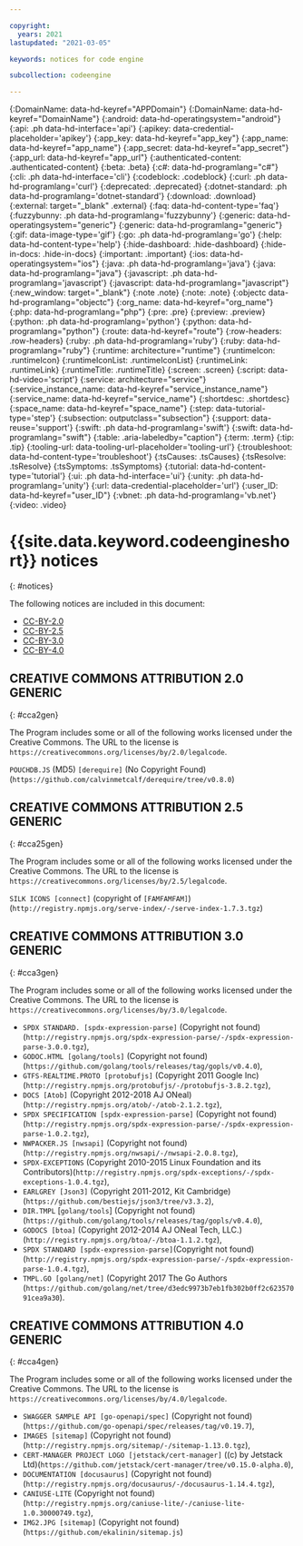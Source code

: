 ```yaml
---

copyright:
  years: 2021
lastupdated: "2021-03-05"

keywords: notices for code engine

subcollection: codeengine

---
```


{:DomainName: data-hd-keyref="APPDomain"}
{:DomainName: data-hd-keyref="DomainName"}
{:android: data-hd-operatingsystem="android"}
{:api: .ph data-hd-interface='api'}
{:apikey: data-credential-placeholder='apikey'}
{:app_key: data-hd-keyref="app_key"}
{:app_name: data-hd-keyref="app_name"}
{:app_secret: data-hd-keyref="app_secret"}
{:app_url: data-hd-keyref="app_url"}
{:authenticated-content: .authenticated-content}
{:beta: .beta}
{:c#: data-hd-programlang="c#"}
{:cli: .ph data-hd-interface='cli'}
{:codeblock: .codeblock}
{:curl: .ph data-hd-programlang='curl'}
{:deprecated: .deprecated}
{:dotnet-standard: .ph data-hd-programlang='dotnet-standard'}
{:download: .download}
{:external: target="_blank" .external}
{:faq: data-hd-content-type='faq'}
{:fuzzybunny: .ph data-hd-programlang='fuzzybunny'}
{:generic: data-hd-operatingsystem="generic"}
{:generic: data-hd-programlang="generic"}
{:gif: data-image-type='gif'}
{:go: .ph data-hd-programlang='go'}
{:help: data-hd-content-type='help'}
{:hide-dashboard: .hide-dashboard}
{:hide-in-docs: .hide-in-docs}
{:important: .important}
{:ios: data-hd-operatingsystem="ios"}
{:java: .ph data-hd-programlang='java'}
{:java: data-hd-programlang="java"}
{:javascript: .ph data-hd-programlang='javascript'}
{:javascript: data-hd-programlang="javascript"}
{:new_window: target="_blank"}
{:note .note}
{:note: .note}
{:objectc data-hd-programlang="objectc"}
{:org_name: data-hd-keyref="org_name"}
{:php: data-hd-programlang="php"}
{:pre: .pre}
{:preview: .preview}
{:python: .ph data-hd-programlang='python'}
{:python: data-hd-programlang="python"}
{:route: data-hd-keyref="route"}
{:row-headers: .row-headers}
{:ruby: .ph data-hd-programlang='ruby'}
{:ruby: data-hd-programlang="ruby"}
{:runtime: architecture="runtime"}
{:runtimeIcon: .runtimeIcon}
{:runtimeIconList: .runtimeIconList}
{:runtimeLink: .runtimeLink}
{:runtimeTitle: .runtimeTitle}
{:screen: .screen}
{:script: data-hd-video='script'}
{:service: architecture="service"}
{:service_instance_name: data-hd-keyref="service_instance_name"}
{:service_name: data-hd-keyref="service_name"}
{:shortdesc: .shortdesc}
{:space_name: data-hd-keyref="space_name"}
{:step: data-tutorial-type='step'}
{:subsection: outputclass="subsection"}
{:support: data-reuse='support'}
{:swift: .ph data-hd-programlang='swift'}
{:swift: data-hd-programlang="swift"}
{:table: .aria-labeledby="caption"}
{:term: .term}
{:tip: .tip}
{:tooling-url: data-tooling-url-placeholder='tooling-url'}
{:troubleshoot: data-hd-content-type='troubleshoot'}
{:tsCauses: .tsCauses}
{:tsResolve: .tsResolve}
{:tsSymptoms: .tsSymptoms}
{:tutorial: data-hd-content-type='tutorial'}
{:ui: .ph data-hd-interface='ui'}
{:unity: .ph data-hd-programlang='unity'}
{:url: data-credential-placeholder='url'}
{:user_ID: data-hd-keyref="user_ID"}
{:vbnet: .ph data-hd-programlang='vb.net'}
{:video: .video}


# {{site.data.keyword.codeengineshort}} notices
{: #notices}

The following notices are included in this document: 

- [CC-BY-2.0](#cca2gen)
- [CC-BY-2.5](#cca25gen)
- [CC-BY-3.0](#cca3gen)
- [CC-BY-4.0](#cca4gen)

## CREATIVE COMMONS ATTRIBUTION 2.0 GENERIC
{: #cca2gen}

The Program includes some or all of the following works licensed under the Creative Commons.
The URL to the license is `https://creativecommons.org/licenses/by/2.0/legalcode`.

`POUCHDB.JS` (MD5) `[derequire]` (No Copyright Found) (`https://github.com/calvinmetcalf/derequire/tree/v0.8.0`)

## CREATIVE COMMONS ATTRIBUTION 2.5 GENERIC
{: #cca25gen}

The Program includes some or all of the following works licensed under the Creative Commons.
The URL to the license is `https://creativecommons.org/licenses/by/2.5/legalcode`.

`SILK ICONS [connect]` (copyright of `[FAMFAMFAM]`)(`http://registry.npmjs.org/serve-index/-/serve-index-1.7.3.tgz`)

## CREATIVE COMMONS ATTRIBUTION 3.0 GENERIC
{: #cca3gen}

The Program includes some or all of the following works licensed under the Creative Commons.
The URL to the license is `https://creativecommons.org/licenses/by/3.0/legalcode`.

- `SPDX STANDARD. [spdx-expression-parse]` (Copyright not found) (`http://registry.npmjs.org/spdx-expression-parse/-/spdx-expression-parse-3.0.0.tgz`), 
- `GODOC.HTML [golang/tools]` (Copyright not found)(`https://github.com/golang/tools/releases/tag/gopls/v0.4.0`), 
- `GTFS-REALTIME.PROTO [protobufjs]` (Copyright 2011 Google Inc) (`http://registry.npmjs.org/protobufjs/-/protobufjs-3.8.2.tgz`), 
- `DOCS [Atob]` (Copyright 2012-2018 AJ ONeal)(`http://registry.npmjs.org/atob/-/atob-2.1.2.tgz`), 
- `SPDX SPECIFICATION [spdx-expression-parse]` (Copyright not found)(`http://registry.npmjs.org/spdx-expression-parse/-/spdx-expression-parse-1.0.2.tgz`), 
- `NWPACKER.JS [nwsapi]` (Copyright not found)(`http://registry.npmjs.org/nwsapi/-/nwsapi-2.0.8.tgz`), 
- `SPDX-EXCEPTIONS` (Copyright 2010-2015 Linux Foundation and its Contributors)(`http://registry.npmjs.org/spdx-exceptions/-/spdx-exceptions-1.0.4.tgz`),
- `EARLGREY [Json3]` (Copyright 2011-2012, Kit Cambridge)(`https://github.com/bestiejs/json3/tree/v3.3.2`), 
- `DIR.TMPL` [`golang/tools`] (Copyright not found)(`https://github.com/golang/tools/releases/tag/gopls/v0.4.0`),
- `GODOCS [btoa]` (Copyright 2012-2014 AJ ONeal Tech, LLC.)(`http://registry.npmjs.org/btoa/-/btoa-1.1.2.tgz`), 
- `SPDX STANDARD [spdx-expression-parse]`(Copyright not found)(`http://registry.npmjs.org/spdx-expression-parse/-/spdx-expression-parse-1.0.4.tgz`), 
- `TMPL.GO [golang/net]` (Copyright 2017 The Go Authors (`https://github.com/golang/net/tree/d3edc9973b7eb1fb302b0ff2c62357091cea9a30`).

## CREATIVE COMMONS ATTRIBUTION 4.0 GENERIC
{: #cca4gen}

The Program includes some or all of the following works licensed under the Creative Commons.
The URL to the license is `https://creativecommons.org/licenses/by/4.0/legalcode`.

- `SWAGGER SAMPLE API [go-openapi/spec]` (Copyright not found) (`https://github.com/go-openapi/spec/releases/tag/v0.19.7`), 
- `IMAGES [sitemap]` (Copyright not found)(`http://registry.npmjs.org/sitemap/-/sitemap-1.13.0.tgz`), 
- `CERT-MANAGER PROJECT LOGO [jetstack/cert-manager]` ((c) by Jetstack Ltd)(`https://github.com/jetstack/cert-manager/tree/v0.15.0-alpha.0`), 
- `DOCUMENTATION [docusaurus]` (Copyright not found)(`http://registry.npmjs.org/docusaurus/-/docusaurus-1.14.4.tgz`), 
- `CANIUSE-LITE` (Copyright not found)(`http://registry.npmjs.org/caniuse-lite/-/caniuse-lite-1.0.30000749.tgz`),
- `IMG2.JPG [sitemap]` (Copyright not found) (`https://github.com/ekalinin/sitemap.js`)
